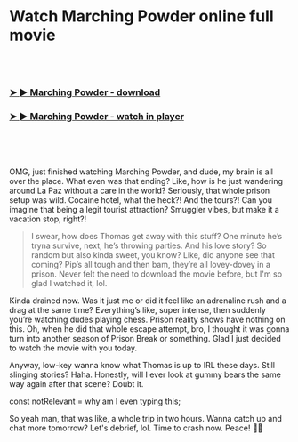 <h1>Watch Marching Powder online full movie</h1>


<br><br>

<h3><a href="https://Pariss-nistpavapho1986.github.io/meuwoyegsr/">➤ ► Marching Powder - download</a></h3> 
<h3><a href="https://Pariss-nistpavapho1986.github.io/meuwoyegsr/">➤ ► Marching Powder - watch in player</a></h3>


<br><br><br>


OMG, just finished watching Marching Powder, and dude, my brain is all over the place. What even was that ending? Like, how is he just wandering around La Paz without a care in the world? Seriously, that whole prison setup was wild. Cocaine hotel, what the heck?! And the tours?! Can you imagine that being a legit tourist attraction? Smuggler vibes, but make it a vacation stop, right?!

> I swear, how does Thomas get away with this stuff? One minute he’s tryna survive, next, he’s throwing parties. And his love story? So random but also kinda sweet, you know? Like, did anyone see that coming? Pip’s all tough and then bam, they’re all lovey-dovey in a prison. Never felt the need to download the movie before, but I'm so glad I watched it, lol.

Kinda drained now. Was it just me or did it feel like an adrenaline rush and a drag at the same time? Everything’s like, super intense, then suddenly you’re watching dudes playing chess. Prison reality shows have nothing on this. Oh, when he did that whole escape attempt, bro, I thought it was gonna turn into another season of Prison Break or something. Glad I just decided to watch the movie with you today.

Anyway, low-key wanna know what Thomas is up to IRL these days. Still slinging stories? Haha. Honestly, will I ever look at gummy bears the same way again after that scene? Doubt it.

const notRelevant = why am I even typing this;

So yeah man, that was like, a whole trip in two hours. Wanna catch up and chat more tomorrow? Let's debrief, lol. Time to crash now. Peace! 🛌😴
